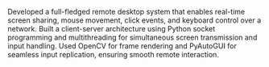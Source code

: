 Developed a full-fledged remote desktop system that enables real-time screen sharing, mouse movement, click events, and keyboard control over a network. Built a client-server architecture using Python socket programming and multithreading for simultaneous screen transmission and input handling. Used OpenCV for frame rendering and PyAutoGUI for seamless input replication, ensuring smooth remote interaction.
